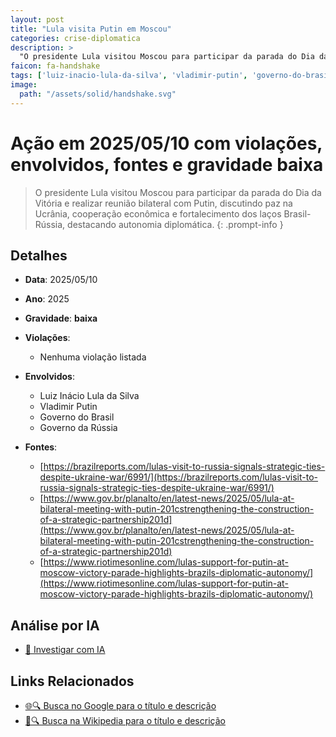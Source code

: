 ```yaml
---
layout: post
title: "Lula visita Putin em Moscou"
categories: crise-diplomatica
description: > 
  "O presidente Lula visitou Moscou para participar da parada do Dia da Vitória e realizar reunião bilateral com Putin, discutindo paz na Ucrânia, cooperação econômica e fortalecimento dos laços Brasil-Rússia, destacando autonomia diplomática."
faicon: fa-handshake
tags: ['luiz-inacio-lula-da-silva', 'vladimir-putin', 'governo-do-brasil', 'governo-da-russia', 'gravidade-baixa']
image:
  path: "/assets/solid/handshake.svg"
---
```


# Ação em 2025/05/10 com violações, envolvidos, fontes e gravidade baixa

> O presidente Lula visitou Moscou para participar da parada do Dia da Vitória e realizar reunião bilateral com Putin, discutindo paz na Ucrânia, cooperação econômica e fortalecimento dos laços Brasil-Rússia, destacando autonomia diplomática.
{: .prompt-info }

## Detalhes
- **Data**: 2025/05/10
- **Ano**: 2025
- **Gravidade**: **baixa** <i class="fas fa-handshake"></i>

- **Violações**:
  - Nenhuma violação listada
- **Envolvidos**:
  - Luiz Inácio Lula da Silva
  - Vladimir Putin
  - Governo do Brasil
  - Governo da Rússia
- **Fontes**:
  - [https://brazilreports.com/lulas-visit-to-russia-signals-strategic-ties-despite-ukraine-war/6991/](https://brazilreports.com/lulas-visit-to-russia-signals-strategic-ties-despite-ukraine-war/6991/)
  - [https://www.gov.br/planalto/en/latest-news/2025/05/lula-at-bilateral-meeting-with-putin-201cstrengthening-the-construction-of-a-strategic-partnership201d](https://www.gov.br/planalto/en/latest-news/2025/05/lula-at-bilateral-meeting-with-putin-201cstrengthening-the-construction-of-a-strategic-partnership201d)
  - [https://www.riotimesonline.com/lulas-support-for-putin-at-moscow-victory-parade-highlights-brazils-diplomatic-autonomy/](https://www.riotimesonline.com/lulas-support-for-putin-at-moscow-victory-parade-highlights-brazils-diplomatic-autonomy/)

## Análise por IA
- [🤖 Investigar com IA](https://www.perplexity.ai/search?q=%20Lula%20visita%20Putin%20em%20Moscou%20O%20presidente%20Lula%20visitou%20Moscou%20para%20participar%20da%20parada%20do%20Dia%20da%20Vit%C3%B3ria%20e%20realizar%20reuni%C3%A3o%20bilateral%20com%20Putin%2C%20discutindo%20paz%20na%20Ucr%C3%A2nia%2C%20coopera%C3%A7%C3%A3o%20econ%C3%B4mica%20e%20fortalecimento%20dos%20la%C3%A7os%20Brasil-R%C3%BAssia%2C%20destacando%20autonomia%20diplom%C3%A1tica.%20%202025%20gravidade%20baixa)

## Links Relacionados
- [🌐🔍 Busca no Google para o título e descrição](https://www.google.com/search?q=%20Lula%20visita%20Putin%20em%20Moscou%20O%20presidente%20Lula%20visitou%20Moscou%20para%20participar%20da%20parada%20do%20Dia%20da%20Vit%C3%B3ria%20e%20realizar%20reuni%C3%A3o%20bilateral%20com%20Putin%2C%20discutindo%20paz%20na%20Ucr%C3%A2nia%2C%20coopera%C3%A7%C3%A3o%20econ%C3%B4mica%20e%20fortalecimento%20dos%20la%C3%A7os%20Brasil-R%C3%BAssia%2C%20destacando%20autonomia%20diplom%C3%A1tica.%20%202025%20gravidade%20baixa)
- [📖🔍 Busca na Wikipedia para o título e descrição](https://pt.wikipedia.org/w/index.php?search=%20Lula%20visita%20Putin%20em%20Moscou%20O%20presidente%20Lula%20visitou%20Moscou%20para%20participar%20da%20parada%20do%20Dia%20da%20Vit%C3%B3ria%20e%20realizar%20reuni%C3%A3o%20bilateral%20com%20Putin%2C%20discutindo%20paz%20na%20Ucr%C3%A2nia%2C%20coopera%C3%A7%C3%A3o%20econ%C3%B4mica%20e%20fortalecimento%20dos%20la%C3%A7os%20Brasil-R%C3%BAssia%2C%20destacando%20autonomia%20diplom%C3%A1tica.%20%202025%20gravidade%20baixa)

